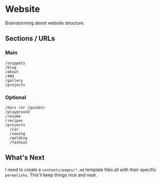# Website
Brainstorming aboot website structure.

## Sections / URLs
### Main
```
/snippets
/blog
/about
/404
/gallery
/projects
```

### Optional
```
/docs (or /guides)
/playground
/resume
/recipes
/projects
  /car
  /sewing
  /welding
  /fashion
```

## What's Next
I need to create a `contents/pages/*.md` template files all with their specific `permalinks`. This'll keep things nice and neat.
